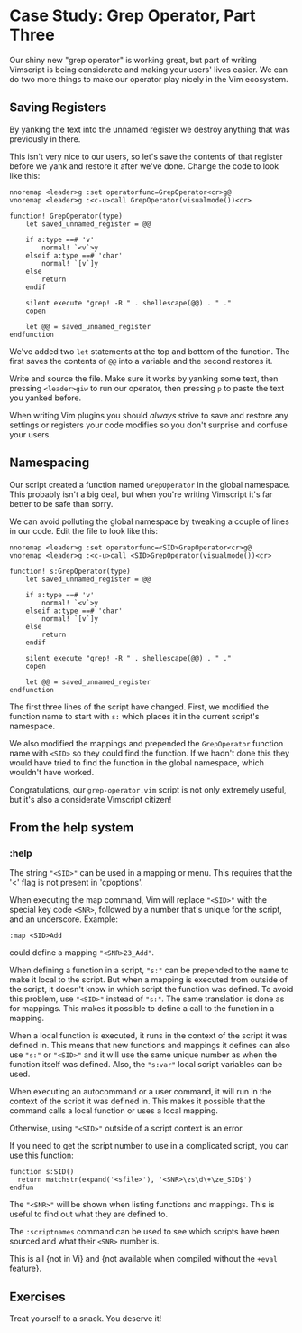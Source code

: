 Case Study: Grep Operator, Part Three
=====================================

Our shiny new "grep operator" is working great, but part of writing
Vimscript is being considerate and making your users' lives easier.  We
can do two more things to make our operator play nicely in the Vim
ecosystem.

Saving Registers
----------------

By yanking the text into the unnamed register we destroy anything that
was previously in there.

This isn't very nice to our users, so let's save the contents of that
register before we yank and restore it after we've done.  Change the
code to look like this:

    nnoremap <leader>g :set operatorfunc=GrepOperator<cr>g@
    vnoremap <leader>g :<c-u>call GrepOperator(visualmode())<cr>

    function! GrepOperator(type)
        let saved_unnamed_register = @@

        if a:type ==# 'v'
            normal! `<v`>y
        elseif a:type ==# 'char'
            normal! `[v`]y
        else
            return
        endif

        silent execute "grep! -R " . shellescape(@@) . " ."
        copen

        let @@ = saved_unnamed_register
    endfunction

We've added two `let` statements at the top and bottom of the function.
The first saves the contents of `@@` into a variable and the second
restores it.

Write and source the file.  Make sure it works by yanking some text,
then pressing `<leader>giw` to run our operator, then pressing `p` to
paste the text you yanked before.

When writing Vim plugins you should *always* strive to save and restore
any settings or registers your code modifies so you don't surprise and
confuse your users.

Namespacing
-----------

Our script created a function named `GrepOperator` in the global
namespace.  This probably isn't a big deal, but when you're writing
Vimscript it's far better to be safe than sorry.

We can avoid polluting the global namespace by tweaking a couple of
lines in our code.  Edit the file to look like this:

    nnoremap <leader>g :set operatorfunc=<SID>GrepOperator<cr>g@
    vnoremap <leader>g :<c-u>call <SID>GrepOperator(visualmode())<cr>

    function! s:GrepOperator(type)
        let saved_unnamed_register = @@

        if a:type ==# 'v'
            normal! `<v`>y
        elseif a:type ==# 'char'
            normal! `[v`]y
        else
            return
        endif

        silent execute "grep! -R " . shellescape(@@) . " ."
        copen

        let @@ = saved_unnamed_register
    endfunction

The first three lines of the script have changed.  First, we modified
the function name to start with `s:` which places it in the current
script's namespace.

We also modified the mappings and prepended the `GrepOperator` function
name with `<SID>` so they could find the function.  If we hadn't done
this they would have tried to find the function in the global namespace,
which wouldn't have worked.

Congratulations, our `grep-operator.vim` script is not only extremely
useful, but it's also a considerate Vimscript citizen!

From the help system
--------------------

### :help <SID>

The string `"<SID>"` can be used in a mapping or menu.  This requires
that the '<' flag is not present in 'cpoptions'.

When executing the map command, Vim will replace `"<SID>"` with the
special key code `<SNR>`, followed by a number that's unique for the
script, and an underscore.  Example:

    :map <SID>Add

could define a mapping `"<SNR>23_Add"`.

When defining a function in a script, `"s:"` can be prepended to the
name to make it local to the script.  But when a mapping is executed
from outside of the script, it doesn't know in which script the function
was defined.  To avoid this problem, use `"<SID>"` instead of `"s:"`.
The same translation is done as for mappings.  This makes it possible to
define a call to the function in a mapping.

When a local function is executed, it runs in the context of the script
it was defined in.  This means that new functions and mappings it
defines can also use `"s:"` or `"<SID>"` and it will use the same unique
number as when the function itself was defined.  Also, the `"s:var"`
local script variables can be used.

When executing an autocommand or a user command, it will run in the
context of the script it was defined in.  This makes it possible that
the command calls a local function or uses a local mapping.

Otherwise, using `"<SID>"` outside of a script context is an error.

If you need to get the script number to use in a complicated script, you
can use this function:
	
    function s:SID()
	  return matchstr(expand('<sfile>'), '<SNR>\zs\d\+\ze_SID$')
	endfun

The `"<SNR>"` will be shown when listing functions and mappings.  This
is useful to find out what they are defined to.

The `:scriptnames` command can be used to see which scripts have been
sourced and what their `<SNR>` number is.

This is all {not in Vi} and {not available when compiled without the
`+eval` feature}.

Exercises
---------

Treat yourself to a snack.  You deserve it!
